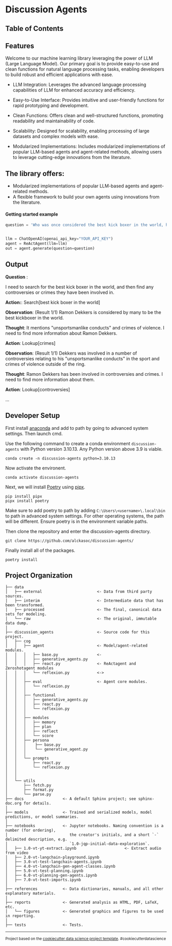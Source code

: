 
# Discussion Agents


## Table of Contents


## Features


Welcome to our machine learning library leveraging the power of LLM (Large Language Model). Our primary goal is to provide easy-to-use and clean functions for natural language processing tasks, enabling developers to build robust and efficient applications with ease.




- LLM Integration: Leverages the advanced language processing capabilities of LLM for enhanced accuracy and efficiency.

- Easy-to-Use Interface: Provides intuitive and user-friendly functions for rapid prototyping and development.

- Clean Functions: Offers clean and well-structured functions, promoting readability and maintainability of code.

- Scalability: Designed for scalability, enabling processing of large datasets and complex models with ease.

- Modularized Implementations: Includes modularized implementations of popular LLM-based agents and agent-related methods, allowing users to leverage cutting-edge innovations from the literature.

## The library offers:


- Modularized implementations of popular LLM-based agents and agent-related methods.
- A flexible framework to build your own agents using innovations from the literature.



#### Getting started example

```python
question = 'Who was once considered the best kick boxer in the world, however he has been involved in a number of controversies relating to his "unsportsmanlike conducts" in the sport and crimes of violence outside of the ring'


llm = ChatOpenAI(openai_api_key="YOUR_API_KEY")
agent = ReActAgent(llm=llm)
out = agent.generate(question=question)

```


Output
----

**Question** :

I need to search for the best kick boxer in the world, and then find any controversies or crimes they have been involved in.


**Action:**: Search[best kick boxer in the world]

**Observation**: (Result 1/1) Ramon Dekkers is considered by many to be the best kickboxer in the world.

**Thought**: It mentions "unsportsmanlike conducts" and crimes of violence. I need to find more information about Ramon Dekkers.

**Action**: Lookup[crimes]

**Observation**: (Result 1/1) Dekkers was involved in a number of controversies relating to his "unsportsmanlike conducts" in the sport and crimes of violence outside of the ring.

**Thought**: Ramon Dekkers has been involved in controversies and crimes. I need to find more information about them.

**Action**: Lookup[controversies]

...







## Developer Setup

First install [anaconda](https://docs.anaconda.com/free/anaconda/install/windows/) and add to path by going to advanced system settings. Then launch cmd.

Use the following command to create a conda environment `discussion-agents` with Python version 3.10.13. Any Python version above 3.9 is viable.
```
conda create -n discussion-agents python=3.10.13
```
Now activate the environent.
```
conda activate discussion-agents
```
Next, we will install [Poetry](https://python-poetry.org/docs/) using [pipx](https://pipx.pypa.io/stable/docs/).
```
pip install pipx
pipx install poetry
```
Make sure to add poetry to path by adding `C:\Users\<username>\.local\bin` to path in advanced system settings. For other operating systems, the path will be different. Ensure poetry is in the environment variable paths.

Then clone the repository and enter the discussion-agents directory.
``` 
git clone https://github.com/alckasoc/discussion-agents/

```
Finally install all of the packages.
```
poetry install
```







Project Organization
------------

 

    ├── data
    │   ├── external                        <- Data from third party sources.
    │   ├── interim                         <- Intermediate data that has been transformed.
    │   ├── processed                       <- The final, canonical data sets for modeling.
    │   └── raw                             <- The original, immutable data dump.
    │
    ├── discussion_agents                   <- Source code for this project.
    │   ├── cog   
    │   │   ├── agent                       <- Model/agent-related modules.
    │   │   │   ├── base.py                 <-
    │   │   │   ├── generative_agents.py
    │   │   │   ├── react.py                <- ReActagent and Zeroshotagent modules
    │   │   │   └── reflexion.py            <->
    │   │   │   
    │   │   ├── eval                        <- Agent core modules.
    │   │   │   └── reflexion.py
    │   │   │   
    │   │   ├── functional                  
    │   │   │   ├── generative_agents.py
    │   │   │   ├── react.py
    │   │   │   └── reflexion.py
    │   │   │
    │   │   ├── modules           
    │   │   │   ├── memory
    │   │   │   ├── plan
    │   │   │   ├── reflect
    │   │   │   └── score
    │   │   ├── persona             
    │   │   │    ├── base.py
    │   │   │    └── generative_agent.py
    │   │   │
    │   │   └── prompts             
    │   │       ├── react.py
    │   │       └── reflexion.py
    │   │
    │   │
    │   └── utils   
    │       ├── fetch.py
    │       ├── format.py
    │       └── parse.py 
    ├── docs                 <- A default Sphinx project; see sphinx-doc.org for details.
    │
    ├── models               <- Trained and serialized models, model predictions, or model summaries.
    │       
    ├── notebooks            <- Jupyter notebooks. Naming convention is a number (for ordering),
    │                           the creator's initials, and a short `-` delimited description, e.g.
    │                           `1.0-jqp-initial-data-exploration`.
    │   ├── 1.0-vt-yt-extract.ipynb                     <- Extract audio from video
    │   ├── 2.0-vt-langchain-playground.ipynb
    │   ├── 3.0-vt-test-langchain-agents.ipynb
    │   ├── 4.0-vt-langchain-gen-agent-classes.ipynb
    │   ├── 5.0-vt-test-planning.ipynb
    │   ├── 6.0-vt-planning-gen-agents.ipynb
    │   ├── 7.0-vt-test-imports.ipynb
    │
    ├── references           <- Data dictionaries, manuals, and all other explanatory materials.
    │
    ├── reports              <- Generated analysis as HTML, PDF, LaTeX, etc.
    │   └── figures          <- Generated graphics and figures to be used in reporting.
    │
    ├── tests                <- Tests.

---------



<p><small>Project based on the <a target="_blank" href="https://drivendata.github.io/cookiecutter-data-science/">cookiecutter data science project template</a>. #cookiecutterdatascience</small></p>
